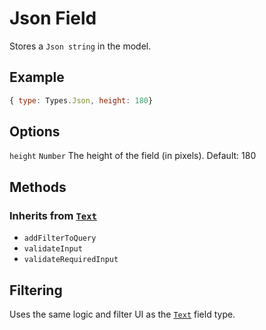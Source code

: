 # Json Field
Stores a `Json string` in the model.

## Example

```js
{ type: Types.Json, height: 180}
```

## Options

`height` `Number`
The height of the field (in pixels). Default: 180


## Methods

### Inherits from [`Text`](../text)

* `addFilterToQuery`
* `validateInput`
* `validateRequiredInput`

## Filtering
Uses the same logic and filter UI as the [`Text`](../text) field type.
